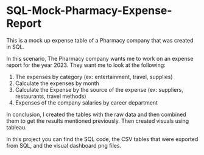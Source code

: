 # SQL-Mock-Pharmacy-Expense-Report
This is a mock up expense table of a Pharmacy company that was created in SQL. 

In this scenario, The Pharmacy company wants me to work on an expense report for the year 2023. They want me to look at the following:
1) The expenses by category (ex: entertainment, travel, supplies)
2) Calculate the expenses by month
3) Calculate the Expense by the source of the expense (ex: suppliers, restaurants, travel methods)
4) Expenses of the company salaries by career department

In conclusion, I created the tables with the raw data and then combined them to get the results mentioned previously. Then created visuals using tableau.

In this project you can find the SQL code, the CSV tables that were exported from SQL, and the visual dashboard png files.
